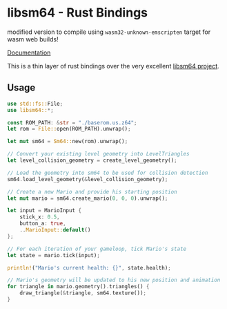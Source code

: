 # libsm64 - Rust Bindings

modified version to compile using `wasm32-unknown-emscripten` target for wasm web builds! 

[Documentation](https://nickmass.com/doc/libsm64/index.html)

This is a thin layer of rust bindings over the very excellent [libsm64 project](https://github.com/libsm64/libsm64).

## Usage

```rust
use std::fs::File;
use libsm64::*;

const ROM_PATH: &str = "./baserom.us.z64";
let rom = File::open(ROM_PATH).unwrap();

let mut sm64 = Sm64::new(rom).unwrap();

// Convert your existing level geometry into LevelTriangles
let level_collision_geometry = create_level_geometry();

// Load the geometry into sm64 to be used for collision detection
sm64.load_level_geometry(&level_collision_geometry);

// Create a new Mario and provide his starting position
let mut mario = sm64.create_mario(0, 0, 0).unwrap();

let input = MarioInput {
    stick_x: 0.5,
    button_a: true,
    ..MarioInput::default()
};

// For each iteration of your gameloop, tick Mario's state
let state = mario.tick(input);

println!("Mario's current health: {}", state.health);

// Mario's geometry will be updated to his new position and animation
for triangle in mario.geometry().triangles() {
    draw_triangle(&triangle, sm64.texture());
}
```

